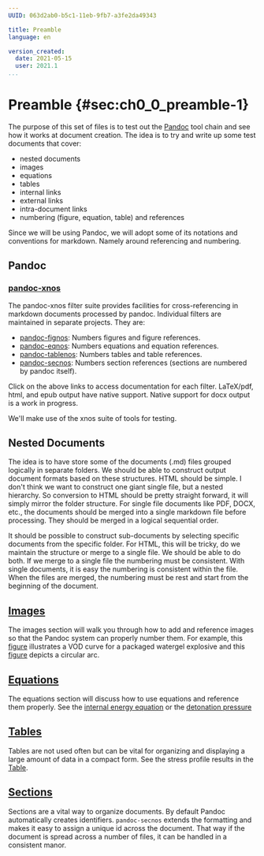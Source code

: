 ```yaml
---
UUID: 063d2ab0-b5c1-11eb-9fb7-a3fe2da49343

title: Preamble
language: en

version_created:
  date: 2021-05-15
  user: 2021.1
...
```


# Preamble {#sec:ch0_0_preamble-1}

The purpose of this set of files is to test out the [Pandoc](https://pandoc.org) tool chain and see how it works at document creation. The idea is to try and write up some test documents that cover:

- nested documents
- images
- equations
- tables
- internal links
- external links
- intra-document links
- numbering (figure, equation, table) and references

Since we will be using Pandoc, we will adopt some of its notations and conventions for markdown. Namely around referencing and numbering.

## Pandoc

### [pandoc-xnos](https://github.com/tomduck/pandoc-xnos)

The pandoc-xnos filter suite provides facilities for cross-referencing in markdown documents processed by pandoc. Individual filters are maintained in separate projects. They are:

- [pandoc-fignos](https://github.com/tomduck/pandoc-fignos): Numbers figures and figure references.
- [pandoc-eqnos](https://github.com/tomduck/pandoc-eqnos): Numbers equations and equation references.
- [pandoc-tablenos](https://github.com/tomduck/pandoc-tablenos): Numbers tables and table references.
- [pandoc-secnos](https://github.com/tomduck/pandoc-secnos): Numbers section references (sections are numbered by pandoc itself).


Click on the above links to access documentation for each filter. LaTeX/pdf, html, and epub output have native support. Native support for docx output is a work in progress.

We'll make use of the xnos suite of tools for testing.

## Nested Documents

The idea is to have store some of the documents (.md) files grouped logically in separate folders. We should be able to construct output document formats based on these structures. HTML should be simple. I don't think we want to construct one giant single file, but a nested hierarchy. So conversion to HTML should be pretty straight forward, it will simply mirror the folder structure. For single file documents like PDF, DOCX, etc., the documents should be merged into a single markdown file before processing. They should be merged in a logical sequential order.

It should be possible to construct sub-documents by selecting specific documents from the specific folder. For HTML, this will be tricky, do we maintain the structure or merge to a single file. We should be able to do both. If we merge to a single file the numbering must be consistent. With single documents, it is easy the numbering is consistent within the file. When the files are merged, the numbering must be rest and start from the beginning of the document.

## [Images](./ch0_1_images.md#sec:ch0_1_images-1)

The images section will walk you through how to add and reference images so that the Pandoc system can properly number them. For example, this [figure](./ch0_1_images.md#fig:ch0_1_images-1) illustrates a VOD curve for a packaged watergel explosive and this [figure](./ch0_1_images.md#fig:ch0_1_images-2) depicts a circular arc.

## [Equations](./ch0_2_equations.md#sec:ch0_2_equations-1)

The equations section will discuss how to use equations and reference them properly. See the [internal energy equation](./ch0_2_equations.md#eq:ch0_2_equations-1) or the [detonation pressure](./ch0_2_equations.md#eq:ch0_2_equations-2)


## [Tables](./ch0_3_tables.md#sec:ch0_3_tables-1)

Tables are not used often but can be vital for organizing and displaying a large amount of data in a compact form. See the stress profile results in the [Table](./ch0_3_tables.md#tbl:ch0_3_tables-5).

## [Sections](./ch0_4_sections.md#sec:ch0_4_sections-1)

Sections are a vital way to organize documents. By default Pandoc automatically creates identifiers. `pandoc-secnos` extends the formatting and makes it easy to assign a unique id across the document. That way if the document is spread across a number of files, it can be handled in a consistent manor.
